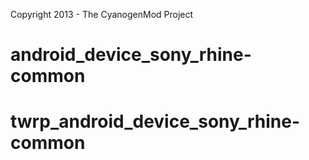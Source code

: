 Copyright 2013 - The CyanogenMod Project

android_device_sony_rhine-common
================================

# twrp_android_device_sony_rhine-common

